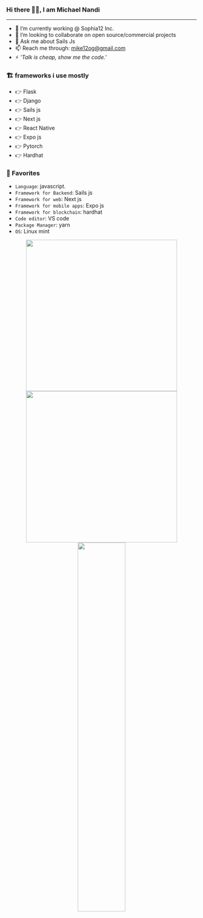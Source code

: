 ### Hi there 🙋‍♂️, I am Michael Nandi

---

- 🔭 I’m currently working @ Sophia12 Inc.
- 👯 I’m looking to collaborate on open source/commercial projects
- 💬 Ask me about Sails Js
- 📫 Reach me through: mike12og@gmail.com
- ⚡ _'Talk is cheap, show me the code.'_

### 🏗️ frameworks i use mostly

- 👉 Flask
- 👉 Django
- 👉 Sails js
- 👉 Next js
- 👉 React Native
- 👉 Expo js
- 👉 Pytorch
- 👉 Hardhat

### 💞 Favorites

- `Language`: javascript.
- `Framework for Backend`: Sails js
- `Framework for web`: Next js
- `Framework for mobile apps`: Expo js
- `Framework for blockchain`: hardhat
- `Code editor`: VS code
- `Package Manager`: yarn
- `OS`: Linux mint

<p align = "center">
  <img src = "https://github-readme-stats.vercel.app/api?username=mikenandi&show_icons=true&theme=bear" width = 400>
  <img src = "https://github-readme-streak-stats.herokuapp.com?user=mikenandi&theme=dark&hide_border=true" width = 400>
  <img height="50%" width="auto" src ="https://github-readme-stats.vercel.app/api/top-langs/?username=mikenandi&layout=compact&hide_border=true&theme=darcula&bg_color=00000000&langs_count=6&hide=jupyter%20notebook,tex,css,php">
</p>
